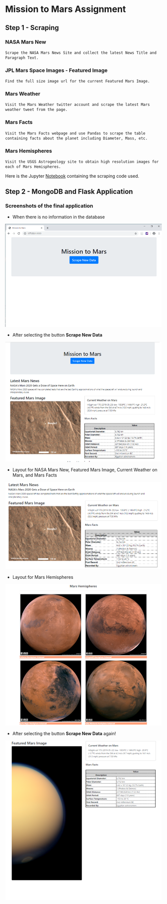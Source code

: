 # Mission to Mars Assignment

## Step 1 - Scraping

### NASA Mars New
    
	Scrape the NASA Mars News Site and collect the latest News Title and Paragraph Text.

### JPL Mars Space Images - Featured Image

    Find the full size image url for the current Featured Mars Image.

### Mars Weather

    Visit the Mars Weather twitter account and scrape the latest Mars weather tweet from the page.
		
### Mars Facts

    Visit the Mars Facts webpage and use Pandas to scrape the table containing facts about the planet including Diameter, Mass, etc.

### Mars Hemispheres
	
	Visit the USGS Astrogeology site to obtain high resolution images for each of Mars Hemispheres.

	
Here is the Jupyter [Notebook](../Notebook) containing the scraping code used.


## Step 2 - MongoDB and Flask Application

### Screenshots of the final application

- When there is no information in the database

![part1](Images/mtm1_a.png)

- After selecting the button __Scrape New Data__

![part2](Images/mtm1_b.png)

- Layout for NASA Mars New, Featured Mars Image, Current Weather on Mars, and Mars Facts 

![part3](Images/mtm2.png)

- Layout for Mars Hemispheres

![part4](Images/mtm5.png)

- After selecting the button __Scrape New Data__ again!

![part5](Images/mtm6.png)
